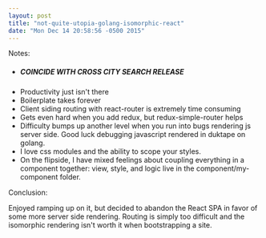 ```yaml
---
layout: post
title: "not-quite-utopia-golang-isomorphic-react"
date: "Mon Dec 14 20:58:56 -0500 2015"
---
```


Notes:

* ##### COINCIDE WITH CROSS CITY SEARCH RELEASE #####
* Productivity just isn't there
* Boilerplate takes forever
* Client siding routing with react-router is extremely time consuming
* Gets even hard when you add redux, but redux-simple-router helps
* Difficulty bumps up another level when you run into bugs rendering js server side.
    Good luck debugging javascript rendered in duktape on golang.
* I love css modules and the ability to scope your styles.
* On the flipside, I have mixed feelings about coupling everything in a component together: view, style, and logic live in the component/my-component folder.


Conclusion:

Enjoyed ramping up on it, but decided to abandon the React SPA in favor 
of some more server side rendering. Routing is simply too difficult and the isomorphic rendering isn't
worth it when bootstrapping a site.
